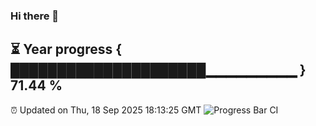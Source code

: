 ### Hi there 👋
⏳ Year progress { █████████████████████▁▁▁▁▁▁▁▁▁ } 71.44 %
---
⏰ Updated on Thu, 18 Sep 2025 18:13:25 GMT
![Progress Bar CI](https://github.com/Moyi321/Moyi321/workflows/Progress%20Bar%20CI/badge.svg)
